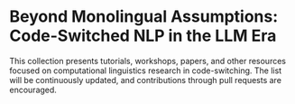 # Beyond Monolingual Assumptions: Code-Switched NLP in the LLM Era

This collection presents tutorials, workshops, papers, and other resources focused on computational linguistics research in code-switching. The list will be continuously updated, and contributions through pull requests are encouraged.
